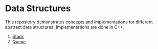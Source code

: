 # Data Structures
This repository demonstrates concepts and implementations for different abstract data structures. Implementations are done in C++.

1. [Stack](stacks/README.md)
2. [Queue](queues/README.md)
